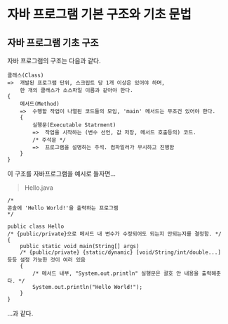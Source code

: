 # 자바 프로그램 기본 구조와 기초 문법

## 자바 프로그램 기초 구조


자바 프로그램의 구조는 다음과 같다.

```
클래스(Class)
=>  개발된 프로그램 단위, 스크립트 당 1개 이상은 있어야 하며, 
    한 개의 클래스가 소스파일 이름과 같아야 한다.
{
    메서드(Method)
    =>  수행할 작업이 나열된 코드들의 모임, 'main' 메서드는 무조건 있어야 한다.
    {
        실행문(Executable Statrment)
        =>  작업을 시작하는 (변수 선언, 값 저장, 메서드 호출등의) 코드.
        /* 주석문 */
        =>  프로그램을 설명하는 주석. 컴파일러가 무시하고 진행함
    }
}
```


이 구조를 자바프로그램을 예시로 들자면...

> Hello.java
```
/*
콘솔에 'Hello World!'을 출력하는 프로그램
*/

public class Hello
/* {public/private}으로 메서드 내 변수가 수정되어도 되는지 안되는지를 결정함. */
{
    public static void main(String[] args)
    /* {public/private} {static/dynamic} [void/String/int/double...] 등등 설정 가능한 것이 여러 있음
    {
        /* 메서드 내부, "System.out.println" 실행문은 괄호 안 내용을 출력해준다. */
        System.out.println("Hello World!");
    }
}
```

...과 같다.


